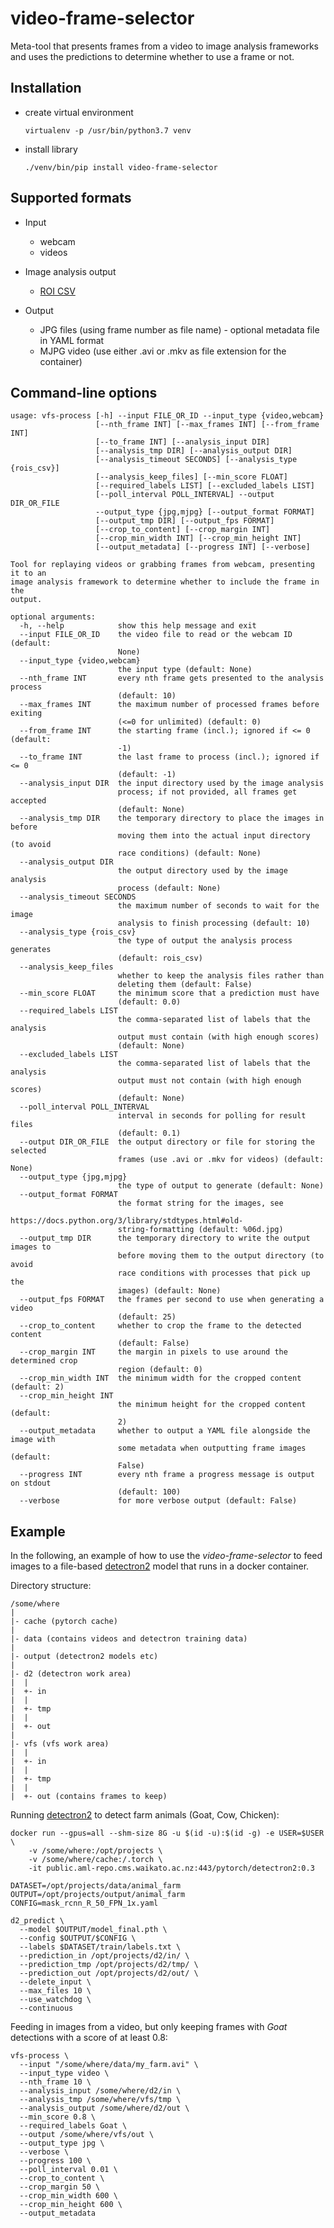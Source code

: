 # video-frame-selector
Meta-tool that presents frames from a video to image analysis frameworks and uses the predictions to determine 
whether to use a frame or not.


## Installation

* create virtual environment

  ```commandline
  virtualenv -p /usr/bin/python3.7 venv
  ```
  
* install library

  ```commandline
  ./venv/bin/pip install video-frame-selector
  ```

## Supported formats

* Input

  * webcam
  * videos
  
* Image analysis output

  * [ROI CSV](https://github.com/waikato-ufdl/wai-annotations-roi)
  
* Output

  * JPG files (using frame number as file name) - optional metadata file in YAML format 
  * MJPG video (use either .avi or .mkv as file extension for the container) 


## Command-line options

```
usage: vfs-process [-h] --input FILE_OR_ID --input_type {video,webcam}
                   [--nth_frame INT] [--max_frames INT] [--from_frame INT]
                   [--to_frame INT] [--analysis_input DIR]
                   [--analysis_tmp DIR] [--analysis_output DIR]
                   [--analysis_timeout SECONDS] [--analysis_type {rois_csv}]
                   [--analysis_keep_files] [--min_score FLOAT]
                   [--required_labels LIST] [--excluded_labels LIST]
                   [--poll_interval POLL_INTERVAL] --output DIR_OR_FILE
                   --output_type {jpg,mjpg} [--output_format FORMAT]
                   [--output_tmp DIR] [--output_fps FORMAT]
                   [--crop_to_content] [--crop_margin INT]
                   [--crop_min_width INT] [--crop_min_height INT]
                   [--output_metadata] [--progress INT] [--verbose]

Tool for replaying videos or grabbing frames from webcam, presenting it to an
image analysis framework to determine whether to include the frame in the
output.

optional arguments:
  -h, --help            show this help message and exit
  --input FILE_OR_ID    the video file to read or the webcam ID (default:
                        None)
  --input_type {video,webcam}
                        the input type (default: None)
  --nth_frame INT       every nth frame gets presented to the analysis process
                        (default: 10)
  --max_frames INT      the maximum number of processed frames before exiting
                        (<=0 for unlimited) (default: 0)
  --from_frame INT      the starting frame (incl.); ignored if <= 0 (default:
                        -1)
  --to_frame INT        the last frame to process (incl.); ignored if <= 0
                        (default: -1)
  --analysis_input DIR  the input directory used by the image analysis
                        process; if not provided, all frames get accepted
                        (default: None)
  --analysis_tmp DIR    the temporary directory to place the images in before
                        moving them into the actual input directory (to avoid
                        race conditions) (default: None)
  --analysis_output DIR
                        the output directory used by the image analysis
                        process (default: None)
  --analysis_timeout SECONDS
                        the maximum number of seconds to wait for the image
                        analysis to finish processing (default: 10)
  --analysis_type {rois_csv}
                        the type of output the analysis process generates
                        (default: rois_csv)
  --analysis_keep_files
                        whether to keep the analysis files rather than
                        deleting them (default: False)
  --min_score FLOAT     the minimum score that a prediction must have
                        (default: 0.0)
  --required_labels LIST
                        the comma-separated list of labels that the analysis
                        output must contain (with high enough scores)
                        (default: None)
  --excluded_labels LIST
                        the comma-separated list of labels that the analysis
                        output must not contain (with high enough scores)
                        (default: None)
  --poll_interval POLL_INTERVAL
                        interval in seconds for polling for result files
                        (default: 0.1)
  --output DIR_OR_FILE  the output directory or file for storing the selected
                        frames (use .avi or .mkv for videos) (default: None)
  --output_type {jpg,mjpg}
                        the type of output to generate (default: None)
  --output_format FORMAT
                        the format string for the images, see
                        https://docs.python.org/3/library/stdtypes.html#old-
                        string-formatting (default: %06d.jpg)
  --output_tmp DIR      the temporary directory to write the output images to
                        before moving them to the output directory (to avoid
                        race conditions with processes that pick up the
                        images) (default: None)
  --output_fps FORMAT   the frames per second to use when generating a video
                        (default: 25)
  --crop_to_content     whether to crop the frame to the detected content
                        (default: False)
  --crop_margin INT     the margin in pixels to use around the determined crop
                        region (default: 0)
  --crop_min_width INT  the minimum width for the cropped content (default: 2)
  --crop_min_height INT
                        the minimum height for the cropped content (default:
                        2)
  --output_metadata     whether to output a YAML file alongside the image with
                        some metadata when outputting frame images (default:
                        False)
  --progress INT        every nth frame a progress message is output on stdout
                        (default: 100)
  --verbose             for more verbose output (default: False)
```


## Example

In the following, an example of how to use the *video-frame-selector* to feed images to a 
file-based [detectron2](https://github.com/waikato-datamining/pytorch/tree/master/detectron2) 
model that runs in a docker container.

Directory structure:

```
/some/where
|
|- cache (pytorch cache)
|
|- data (contains videos and detectron training data)
|
|- output (detectron2 models etc)
|
|- d2 (detectron work area)
|  |
|  +- in
|  |
|  +- tmp
|  |
|  +- out
|
|- vfs (vfs work area)
|  |
|  +- in
|  |
|  +- tmp
|  |
|  +- out (contains frames to keep)
```

Running [detectron2](https://github.com/waikato-datamining/pytorch/tree/master/detectron2) 
to detect farm animals (Goat, Cow, Chicken): 

```commandline
docker run --gpus=all --shm-size 8G -u $(id -u):$(id -g) -e USER=$USER \
    -v /some/where:/opt/projects \
    -v /some/where/cache:/.torch \
    -it public.aml-repo.cms.waikato.ac.nz:443/pytorch/detectron2:0.3

DATASET=/opt/projects/data/animal_farm
OUTPUT=/opt/projects/output/animal_farm
CONFIG=mask_rcnn_R_50_FPN_1x.yaml 

d2_predict \
  --model $OUTPUT/model_final.pth \
  --config $OUTPUT/$CONFIG \
  --labels $DATASET/train/labels.txt \
  --prediction_in /opt/projects/d2/in/ \
  --prediction_tmp /opt/projects/d2/tmp/ \
  --prediction_out /opt/projects/d2/out/ \
  --delete_input \
  --max_files 10 \
  --use_watchdog \
  --continuous
```

Feeding in images from a video, but only keeping frames with *Goat* detections with a score of at least 0.8:

```commandline
vfs-process \ 
  --input "/some/where/data/my_farm.avi" \
  --input_type video \
  --nth_frame 10 \
  --analysis_input /some/where/d2/in \
  --analysis_tmp /some/where/vfs/tmp \
  --analysis_output /some/where/d2/out \
  --min_score 0.8 \
  --required_labels Goat \
  --output /some/where/vfs/out \
  --output_type jpg \
  --verbose \
  --progress 100 \
  --poll_interval 0.01 \
  --crop_to_content \
  --crop_margin 50 \
  --crop_min_width 600 \
  --crop_min_height 600 \
  --output_metadata
```
